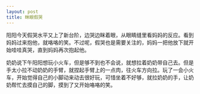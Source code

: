```yaml
---
layout: post
title: 眯眼假哭
---
```


阳阳今天假哭水平又上了新台阶，边哭边眯着眼，从眼睛缝里看妈妈的反应。看到妈妈过来抱他，就咯咯的笑。不过呢，假哭也是需要关注的，妈妈一把他放下就开始哇哇真哭，直到妈妈再次抱起他。

奶奶说下午阳阳想玩小火车，但是够不到也不会说，就想拉着奶奶带自己去。但是手太小拉不动奶奶的手臂，就捏起手臂上的一点肉，往火车方向拉。玩了一会小火车，开始觉得自己的小脚动来动去很好玩，可惜坐着不好够，就拉奶奶的手，让奶奶帮忙去摸自己的脚，摸到了又开始咯咯的笑。
